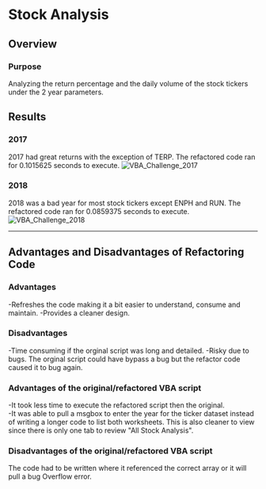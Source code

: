 # Stock Analysis

## Overview

### Purpose
Analyzing the return percentage and the daily volume of the stock tickers under the 2 year parameters.

## Results
### 2017
2017 had great returns with the exception of TERP.  The refactored code ran for 0.1015625 seconds to execute. 
![VBA_Challenge_2017](https://user-images.githubusercontent.com/101272613/160852044-0feef5cf-11f8-4000-a934-66c11494bbb8.png)

### 2018
2018 was a bad year for most stock tickers except ENPH and RUN.  The refactored code ran for 0.0859375 seconds to execute. 
![VBA_Challenge_2018](https://user-images.githubusercontent.com/101272613/160852061-163366f3-b323-4882-8507-abf6023c2088.png)

---
## Advantages and Disadvantages of Refactoring Code
### Advantages
-Refreshes the code making it a bit easier to understand, consume and maintain. 
	-Provides a cleaner design.

### Disadvantages
-Time consuming if the orginal script was long and detailed. 
-Risky due to bugs.  The orginal script could have bypass a bug but the refactor code caused it to bug again. 


### Advantages of the original/refactored VBA script
-It took less time to execute the refactored script then the original.  
-It was able to pull a msgbox to enter the year for the ticker dataset instead of writing a longer code to list both worksheets. This is also cleaner to view since there is only one tab to review "All Stock Analysis". 


### Disadvantages of the original/refactored VBA script
The code had to be written where it referenced the correct array or it will pull a bug Overflow error. 


  

